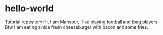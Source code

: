 # hello-world
Tutorial repository
Hi, I am Mansour, I like playing football and tbag players. 
Btw I am eating a nice fresh cheeseburger with bacon and some fries. 
